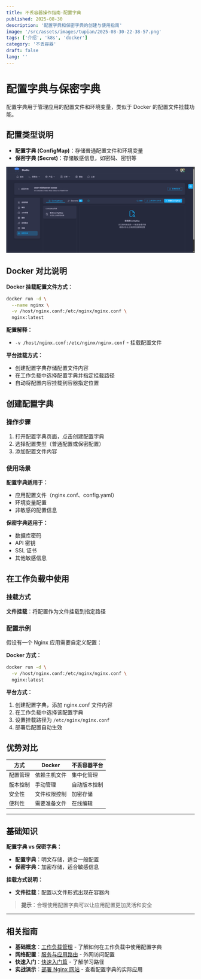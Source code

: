 ```yaml
---
title: 不丢容器操作指南-配置字典
published: 2025-08-30
description: '配置字典和保密字典的创建与使用指南'
image: '/src/assets/images/tupian/2025-08-30-22-38-57.png'
tags: ['介绍', 'k8s', 'docker']
category: '不丢容器'
draft: false 
lang: ''
---
```


# 配置字典与保密字典

配置字典用于管理应用的配置文件和环境变量，类似于 Docker 的配置文件挂载功能。

## 配置类型说明

- **配置字典 (ConfigMap)**：存储普通配置文件和环境变量
- **保密字典 (Secret)**：存储敏感信息，如密码、密钥等

![配置字典概览](/src/assets/images/tupian/2025-08-30-22-38-57.png)

## Docker 对比说明

**Docker 挂载配置文件方式：**
```bash
docker run -d \
  --name nginx \
  -v /host/nginx.conf:/etc/nginx/nginx.conf \
  nginx:latest
```

**配置解释：**
- `-v /host/nginx.conf:/etc/nginx/nginx.conf` - 挂载配置文件

**平台挂载方式：**
- 创建配置字典存储配置文件内容
- 在工作负载中选择配置字典并指定挂载路径
- 自动将配置内容挂载到容器指定位置

## 创建配置字典

### 操作步骤

1. 打开配置字典页面，点击创建配置字典
2. 选择配置类型（普通配置或保密配置）
3. 添加配置文件内容

### 使用场景

**配置字典适用于：**
- 应用配置文件（nginx.conf、config.yaml）
- 环境变量配置
- 非敏感的配置信息

**保密字典适用于：**
- 数据库密码
- API 密钥
- SSL 证书
- 其他敏感信息

## 在工作负载中使用

### 挂载方式

**文件挂载**：将配置作为文件挂载到指定路径

### 配置示例

假设有一个 Nginx 应用需要自定义配置：

**Docker 方式：**
```bash
docker run -d \
  -v /host/nginx.conf:/etc/nginx/nginx.conf \
  nginx:latest
```

**平台方式：**
1. 创建配置字典，添加 nginx.conf 文件内容
2. 在工作负载中选择该配置字典
3. 设置挂载路径为 `/etc/nginx/nginx.conf`
4. 部署后配置自动生效

## 优势对比

| 方式 | Docker | 不丢容器平台 |
|------|--------|-------------|
| 配置管理 | 依赖主机文件 | 集中化管理 |
| 版本控制 | 手动管理 | 自动版本控制 |
| 安全性 | 文件权限控制 | 加密存储 |
| 便利性 | 需要准备文件 | 在线编辑 |

---

## 基础知识

**配置字典 vs 保密字典：**
- **配置字典**：明文存储，适合一般配置
- **保密字典**：加密存储，适合敏感信息

**挂载方式说明：**
- **文件挂载**：配置以文件形式出现在容器内

> **提示**：合理使用配置字典可以让应用配置更加灵活和安全

---

## 相关指南

- **基础概念**：[工作负载管理](/posts/不丢容器操作指南-工作负载/) - 了解如何在工作负载中使用配置字典
- **网络配置**：[服务与应用路由](/posts/不丢容器操作指南-服务与应用路由/) - 外网访问配置
- **快速入门**：[快速入门篇](/posts/不丢容器操作指南-快速入门篇/) - 了解学习路径
- **实战演示**：[部署 Nginx 网站](/posts/不丢容器操作指南-部署nginx/) - 查看配置字典的实际应用
